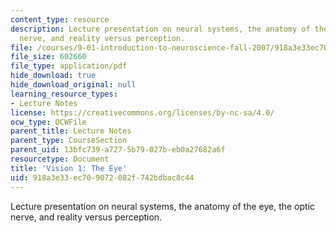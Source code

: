 ```yaml
---
content_type: resource
description: Lecture presentation on neural systems, the anatomy of the eye, the optic
  nerve, and reality versus perception.
file: /courses/9-01-introduction-to-neuroscience-fall-2007/918a3e33ec709072082f742bdbac8c44_09_vision1.pdf
file_size: 602660
file_type: application/pdf
hide_download: true
hide_download_original: null
learning_resource_types:
- Lecture Notes
license: https://creativecommons.org/licenses/by-nc-sa/4.0/
ocw_type: OCWFile
parent_title: Lecture Notes
parent_type: CourseSection
parent_uid: 13bfc739-a727-5b79-027b-eb0a27682a6f
resourcetype: Document
title: 'Vision 1: The Eye'
uid: 918a3e33-ec70-9072-082f-742bdbac8c44
---
```

Lecture presentation on neural systems, the anatomy of the eye, the optic nerve, and reality versus perception.